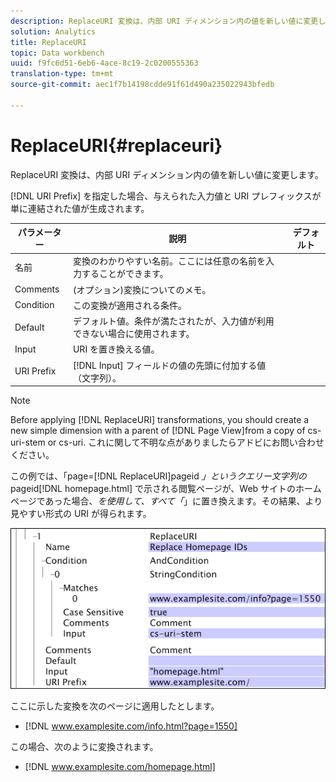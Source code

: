 ```yaml
---
description: ReplaceURI 変換は、内部 URI ディメンション内の値を新しい値に変更します。
solution: Analytics
title: ReplaceURI
topic: Data workbench
uuid: f9fc6d51-6eb6-4ace-8c19-2c0200555363
translation-type: tm+mt
source-git-commit: aec1f7b14198cdde91f61d490a235022943bfedb

---
```



# ReplaceURI{#replaceuri}

ReplaceURI 変換は、内部 URI ディメンション内の値を新しい値に変更します。

[!DNL URI Prefix] を指定した場合、与えられた入力値と URI プレフィックスが単に連結された値が生成されます。

| パラメーター | 説明 | デフォルト |
|---|---|---|
| 名前 | 変換のわかりやすい名前。ここには任意の名前を入力することができます。 |  |
| Comments | (オプション)変換についてのメモ。 |  |
| Condition | この変換が適用される条件。 |  |
| Default | デフォルト値。条件が満たされたが、入力値が利用できない場合に使用されます。 |  |
| Input | URI を置き換える値。 |  |
| URI Prefix | [!DNL Input] フィールドの値の先頭に付加する値（文字列）。 |  |

>[!NOTE]
>
>Before applying [!DNL ReplaceURI] transformations, you should create a new simple dimension with a parent of [!DNL Page View]from a copy of cs-uri-stem or cs-uri. これに関して不明な点がありましたらアドビにお問い合わせください。

この例では、「page=[!DNL ReplaceURI]pageid *」というクエリー文字列の* pageid[!DNL homepage.html] で示される閲覧ページが、Web サイトのホームページであった場合、*を使用して、すべて「*」に置き換えます。その結果、より見やすい形式の URI が得られます。

![](assets/cfg_TransformationType_ReplaceURI.bmp)

ここに示した変換を次のページに適用したとします。

* [!DNL www.examplesite.com/info.html?page=1550]

この場合、次のように変換されます。

* [!DNL www.examplesite.com/homepage.html]

